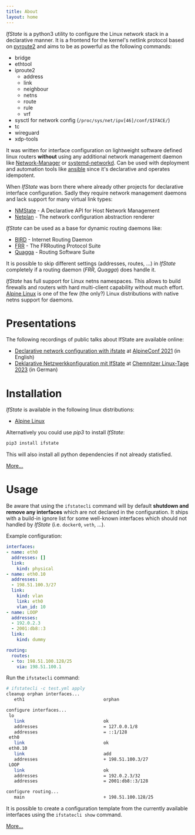```yaml
---
title: About
layout: home
---
```


*IfState* is a python3 utility to configure the Linux network stack in a
declarative manner. It is a frontend for the kernel's netlink protocol based on
[pyroute2](https://pyroute2.org/) and aims to be as powerful as the following commands:

- bridge
- ethtool
- iproute2
  - address
  - link
  - neighbour
  - netns
  - route
  - rule
  - vrf
- sysctl for network config (`/proc/sys/net/ipv[46]/conf/$IFACE/`)
- tc
- wireguard
- xdp-tools

It was written for interface configuration on lightweight software defined linux
routers **without** using any additional network management daemon like
[Network-Manager](https://gitlab.freedesktop.org/NetworkManager/NetworkManager) or
[systemd-networkd](https://www.freedesktop.org/software/systemd/man/systemd-networkd.service.html).
Can be used with deployment and automation tools like
[ansible](https://github.com/ansible/ansible) since it's declarative and
operates idempotent.

When *IfState* was born there where already other projects for declarative
interface configuration. Sadly they require network management daemons and lack
support for many virtual link types:
- [NMState](https://nmstate.io) - A Declarative API for Host Network Management
- [Netplan](https://netplan.io) - The network configuration abstraction renderer

*IfState* can be used as a base for dynamic routing daemons like:
- [BIRD](https://bird.network.cz/) - Internet Routing Daemon
- [FRR](https://frrouting.org/) - The FRRouting Protocol Suite
- [Quagga](https://www.quagga.net/) - Routing Software Suite

It is possible to skip different settings (addresses, routes, ...) in *IfState*
completely if a routing daemon (*FRR*, *Quagga*) does handle it.

*IfState* has full support for Linux netns namespaces. This allows to build
firewalls and routers with hard multi-client capability without much effort.
[Alpine Linux](https://wiki.alpinelinux.org/wiki/Netns) is one of the few
(the only?) Linux distributions with native netns support for daemons.

# Presentations

The following recordings of public talks about IfState are available online:

- [Declarative network configuration with ifstate](https://youtu.be/n1ZTGrwXPkY)
  at [AlpineConf 2021](https://alpinelinux.org/conf/) (in English)
- [Deklarative Netzwerkkonfiguration mit IfState](https://media.ccc.de/v/clt23-225-deklarative-netzwerkkonfiguration-mit-ifstate)
  at [Chemnitzer Linux-Tage 2023](https://chemnitzer.linux-tage.de/2023/de/programm/beitrag/225) (in German)


# Installation

*IfState* is available in the following linux distributions:

- [Alpine Linux](install/#Alpine-Linux)

Alternatively you could use *pip3* to install *IfState*:

```bash
pip3 install ifstate
```

This will also install all python dependencies if not already statisfied.

[More…](install/)


# Usage

Be aware that using the `ifstatecli` command will by default **shutdown and remove any interfaces** which are not declared in the configuration. It ships with a build-in ignore list for some well-known interfaces which should not handled by *IfState* (i.e. `docker0`, `veth`, ...).

Example configuration:

```yaml
interfaces:
- name: eth0
  addresses: []
  link:
    kind: physical
- name: eth0.10
  addresses:
  - 198.51.100.3/27
  link:
    kind: vlan
    link: eth0
    vlan_id: 10
- name: LOOP
  addresses:
  - 192.0.2.3
  - 2001:db8::3
  link:
    kind: dummy

routing:
  routes:
  - to: 198.51.100.128/25
    via: 198.51.100.1
```

Run the `ifstatecli` command:

```bash
# ifstatecli -c test.yml apply
cleanup orphan interfaces...
   eth1                              orphan

configure interfaces...
 lo
   link                              ok
   addresses                         = 127.0.0.1/8
   addresses                         = ::1/128
 eth0
   link                              ok
 eth0.10
   link                              add
   addresses                         + 198.51.100.3/27
 LOOP
   link                              ok
   addresses                         = 192.0.2.3/32
   addresses                         = 2001:db8::3/128

configure routing...
   main                              + 198.51.100.128/25
```

It is possible to create a configuration template from the currently available interfaces using the `ifstatecli show` command.

[More…](cli/)

<a rel="me" href="https://ibh.social/@liske"></a>
